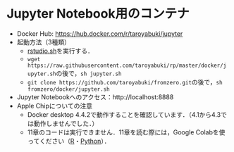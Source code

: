 # Jupyter Notebook用のコンテナ

- Docker Hub: https://hub.docker.com/r/taroyabuki/jupyter
- 起動方法（3種類）
    - [rstudio.sh](../rstudio.sh)を実行する．
    - `wget https://raw.githubusercontent.com/taroyabuki/rp/master/docker/jupyter.sh`の後で，`sh jupyter.sh`
    - `git clone https://github.com/taroyabuki/fromzero.git`の後で，`sh fromzero/docker/jupyter.sh`
- Jupyter Notebookへのアクセス：http://localhost:8888
- Apple Chipについての注意
    - Docker desktop 4.4.2で動作することを確認しています．（4.1から4.3では動作しませんでした．）
    - 11章のコードは実行できません．11章を読む際には，Google Colabを使ってください（[R](../code/R-notebook)・[Python](../code/Python-notebook)）．
